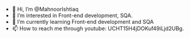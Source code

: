 - 👋 Hi, I’m @MahnoorIshtiaq
- 👀 I’m interested in Front-end development, SQA.
- 🌱 I’m currently learning Front-end development and SQA
- 📫 How to reach me through youtube: UCHT15H4jDOKuf49iLjd2UBg.


<!---
MahnoorIshtiaq/MahnoorIshtiaq is a ✨ special ✨ repository because its `README.md` (this file) appears on your GitHub profile.
You can click the Preview link to take a look at your changes.
--->
